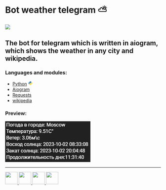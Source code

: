 # Bot weather telegram ⛅
<img src="https://upload.wikimedia.org/wikipedia/commons/6/63/Wikipedia-logo.png" width="40" />

## The bot for telegram which is written in aiogram, which shows the weather in any city and wikipedia.

###

### Languages and modules:

* [Python](https://www.python.org/) <img src="https://raw.githubusercontent.com/devicons/devicon/1119b9f84c0290e0f0b38982099a2bd027a48bf1/icons/python/python-original.svg" width="15" height="15"/>
* [Aiogram](https://aiogram.dev/) <img src="https://pypi.org/static/images/logo-small.2a411bc6.svg" width="15" height="15"/>
* [Requests](https://pypi.org/project/requests/) <img src="https://pypi.org/static/images/logo-small.2a411bc6.svg" width="15" height="15"/>
* [wikipedia](https://pypi.org/project/wikipedia/) <img src="https://pypi.org/static/images/logo-small.2a411bc6.svg" width="15" height="15"/>

### Preview:
![](https://github.com/titanilham/bot-weather-telegram/blob/main/Screenshot.png?raw=true)



---
<div id="badges">
  <a href="https://vk.com/aniime_guy" >
    <img src="https://img.icons8.com/?size=512&id=13977&format=png"width="40" height="40"/>
  </a>
  <a href="https://t.me/Ilham06">
    <img src="https://img.icons8.com/?size=512&id=63306&format=png"width="40" height="40"/>
  </a> 
  <a href="https://www.youtube.com/channel/UC9m1N5x0OXWihGpR50Yk35g">
    <img src="https://img.icons8.com/?size=512&id=13983&format=png"width="40" height="40" />
  </a>
  <a href="https://discord.com/channels/1019531122239094794/1019531122239094801">
    <img src="https://www.freepnglogos.com/uploads/discord-logo-png/discord-logo-logodownload-download-logotipos-1.png" width="40" height="40"/>
  </a>
</div>
